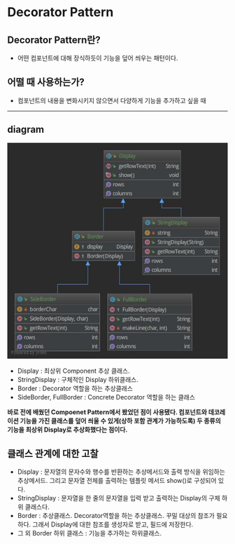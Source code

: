 # Decorator Pattern

## Decorator Pattern란?
* 어떤 컴포넌트에 대해 장식하듯이 기능을 덮어 씌우는 패턴이다.

## 어떨 때 사용하는가? 
* 컴포넌트의 내용을 변화시키지 않으면서 다양하게 기능을 추가하고 싶을 때

***
## diagram

![uml](https://github.com/chldntjr8036/designPattern/blob/master/src/main/java/Decorator/diagram.jpg?raw=true)

* Display : 최상위 Component 추상 클래스.
* StringDisplay : 구체적인 Display 하위클래스.
* Border : Decorator 역할을 하는 추상클래스
* SideBorder, FullBorder : Concrete Decorator 역할을 하는 클래스

**바로 전에 배웠던 Compoenet Pattern에서 봤었던 점이 사용됐다. 컴포넌트와 데코레이션 기능을 가진
클래스를 덮어 씌울 수 있게(상하 포함 관계가 가능하도록) 두 종류의 기능을 최상위 Display로 추상화했다는 점이다.**

## 클래스 관계에 대한 고찰
* Display : 문자열의 문자수와 행수를 반환하는 추상메서드와 출력 방식을 위임하는 추상메서드.
그리고 문자열 전체를 출력하는 템플릿 메서드 show()로 구성되어 있다.
* StringDisplay :  문자열을 한 줄의 문자열을 입력 받고 출력하는 Display의 구체 하위 클래스다.
* Border : 추상클래스. Decorator역할을 하는 추상클래스. 꾸밀 대상의 참조가 필요하다.
그래서 Display에 대한 참조를 생성자로 받고, 필드에 저장한다.
* 그 외 Border 하위 클래스 : 기능을 추가하는 하위클래스. 
